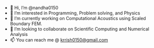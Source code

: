 - 👋 Hi, I’m @nandha0150
- 👀 I’m interested in Programming, Problem solving, and Physics
- 🌱 I’m currently working on Computational Acoustics using Scaled Boundary FEM. 
- 💞️ I’m looking to collaborate on Scientific Computing and Numerical Analysis
- 📫 You can reach me @ krrish0150@gmail.com

<!---
nandha0150/nandha0150 is a ✨ special ✨ repository because its `README.md` (this file) appears on your GitHub profile.
You can click the Preview link to take a look at your changes.
--->
